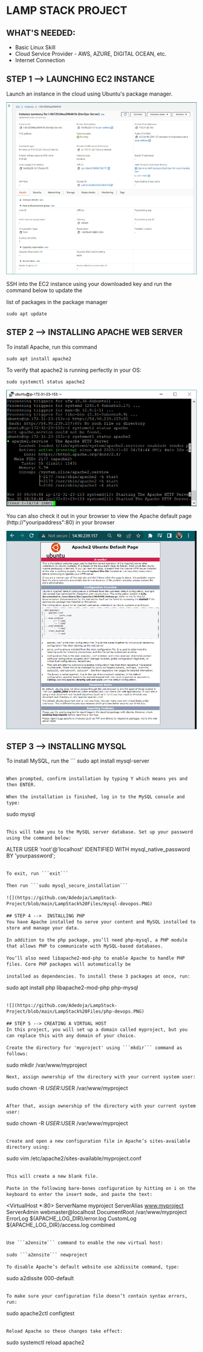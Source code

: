 # LAMP STACK PROJECT

## WHAT'S NEEDED:

- Basic Linux Skill
- Cloud Service Provider - AWS, AZURE, DIGITAL OCEAN, etc.
- Internet Connection

## STEP 1 --> LAUNCHING EC2 INSTANCE
Launch an instance in the cloud using Ubuntu's package manager.

![](https://github.com/Adedoja/LampStack-Project/blob/main/LampStack%20Files/aws-devops.PNG)


SSH into the EC2 instance using your downloaded key and run the command below to update the

list of packages in the package manager

```
sudo apt update
```

## STEP 2 --> INSTALLING APACHE WEB SERVER
To install Apache, run this command

```
sudo apt install apache2
```

To verify that apache2 is running perfectly in your OS:

```
sudo systemctl status apache2
```

![](https://github.com/Adedoja/LampStack-Project/blob/main/LampStack%20Files/apache1-devops.PNG)

You can also check it out in your browser to view the Apache default page (http://"youripaddress":80) in your browser

![](https://github.com/Adedoja/LampStack-Project/blob/main/LampStack%20Files/apache2-devops.PNG)

## STEP 3 --> INSTALLING MYSQL
To install MySQL, run the ```
sudo apt install mysql-server
```

When prompted, confirm installation by typing Y which means yes and then ENTER.

When the installation is finished, log in to the MySQL console and  type:

```
sudo mysql
```

This will take you to the MySQL server database. Set up your password using the command below:

```
ALTER USER 'root'@'localhost' IDENTIFIED WITH mysql_native_password BY 'yourpassword';
```

To exit, run ```exit```

Then run ```sudo mysql_secure_installation```

![](https://github.com/Adedoja/LampStack-Project/blob/main/LampStack%20Files/mysql-devopos.PNG)

## STEP 4 -->  INSTALLING PHP
You have Apache installed to serve your content and MySQL installed to store and manage your data.

In addition to the php package, you’ll need php-mysql, a PHP module that allows PHP to communicate with MySQL-based databases.

You’ll also need libapache2-mod-php to enable Apache to handle PHP files. Core PHP packages will automatically be

installed as dependencies. To install these 3 packages at once, run:

```
sudo apt install php libapache2-mod-php php-mysql
```

![](https://github.com/Adedoja/LampStack-Project/blob/main/LampStack%20Files/php-devops.PNG)

## STEP 5 --> CREATING A VIRTUAL HOST
In this project, you will set up a domain called myproject, but you can replace this with any domain of your choice.

Create the directory for 'myproject' using ```mkdir``` command as follows:

```
sudo mkdir /var/www/myproject
```
Next, assign ownership of the directory with your current system user:

```
sudo chown -R $USER:$USER /var/www/myproject
```

After that, assign ownership of the directory with your current system user:

```
sudo chown -R $USER:$USER /var/www/myproject
```

Create and open a new configuration file in Apache’s sites-available directory using:

```
sudo vim /etc/apache2/sites-available/myproject.conf
```

This will create a new blank file.

Paste in the following bare-bones configuration by hitting on i on the keyboard to enter the insert mode, and paste the text:

```
<VirtualHost *:80>
ServerName myproject
ServerAlias www.myproject
ServerAdmin webmaster@localhost
DocumentRoot /var/www/myproject
ErrorLog ${APACHE_LOG_DIR}/error.log
CustomLog ${APACHE_LOG_DIR}/access.log combined
</VirtualHost>
```

Use ```a2ensite``` command to enable the new virtual host:

sudo ```a2ensite``` newproject

To disable Apache’s default website use a2dissite command, type:

```
sudo a2dissite 000-default
```

To make sure your configuration file doesn’t contain syntax errors, run:

```
sudo apache2ctl configtest
```

Reload Apache so these changes take effect:

``` 
sudo systemctl reload apache2
```









